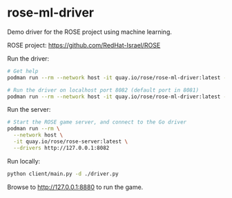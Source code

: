 # rose-ml-driver
Demo driver for the ROSE project using machine learning.

ROSE project: https://github.com/RedHat-Israel/ROSE

Run the driver:

``` bash
# Get help
podman run --rm --network host -it quay.io/rose/rose-ml-driver:latest --help

# Run the driver on localhost port 8082 (default port in 8081)
podman run --rm --network host -it quay.io/rose/rose-ml-driver:latest --port 8082
```

Run the server:

``` bash
# Start the ROSE game server, and connect to the Go driver
podman run --rm \
  --network host \
  -it quay.io/rose/rose-server:latest \
  --drivers http://127.0.0.1:8082
```

Run locally:

```bash
python client/main.py -d ./driver.py
```

Browse to http://127.0.0.1:8880 to run the game.